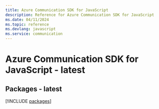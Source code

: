 ```yaml
---
title: Azure Communication SDK for JavaScript
description: Reference for Azure Communication SDK for JavaScript
ms.date: 04/11/2024
ms.topic: reference
ms.devlang: javascript
ms.service: communication
---
```

# Azure Communication SDK for JavaScript - latest
## Packages - latest
[!INCLUDE [packages](communication-index.md)]